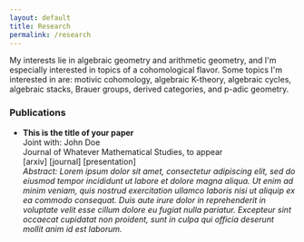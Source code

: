 ```yaml
---
layout: default
title: Research
permalink: /research
---
```


My interests lie in algebraic geometry and arithmetic geometry, and I'm especially interested in topics of a cohomological flavor. Some topics I'm interested in are: motivic cohomology, algebraic K-theory, algebraic cycles, algebraic stacks, Brauer groups, derived categories, and p-adic geometry. 

### Publications
- **This is the title of your paper**  
Joint with: John Doe  
Journal of Whatever Mathematical Studies, to appear  
[arxiv] [journal] [presentation]  
*Abstract: Lorem ipsum dolor sit amet, consectetur adipiscing elit, sed do eiusmod tempor incididunt ut labore et dolore magna aliqua. Ut enim ad minim veniam, quis nostrud exercitation ullamco laboris nisi ut aliquip ex ea commodo consequat. Duis aute irure dolor in reprehenderit in voluptate velit esse cillum dolore eu fugiat nulla pariatur. Excepteur sint occaecat cupidatat non proident, sunt in culpa qui officia deserunt mollit anim id est laborum.*
